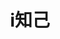 ---
description: 基于著名理论的职业性格测试，需要你回答93个问题。
layout: post
results:
- primaryGenreName: Lifestyle
  version: '1.0.0'
  artworkUrl100: http://a836.phobos.apple.com/us/r30/Purple4/v4/a9/2e/da/a92edae8-c137-237a-fb86-4257fe4dda56/mzl.raojrmxx.png
  trackViewUrl: https://itunes.apple.com/cn/app/i-zhi-ji/id763298596?mt=8&uo=4
  artworkUrl60: http://a1577.phobos.apple.com/us/r30/Purple6/v4/16/03/21/160321cc-276d-484c-4b02-869992267508/Icon.png
  userRatingCountForCurrentVersion: 1
  sellerName: YiFeng Chen
  supportedDevices:
  - iPad23G
  - iPhone5
  - iPodTouchFifthGen
  - iPhone5s
  - iPhone-3GS
  - iPhone4
  - iPadThirdGen4G
  - iPad2Wifi
  - iPadMini
  - iPadThirdGen
  - iPhone5c
  - iPadFourthGen4G
  - iPadMini4G
  - iPodTouchourthGen
  - iPhone4S
  - iPadFourthGen
  genres:
  - 生活
  - 健康健美
  trackName: i知己
  description: 认识自己，了解他人。i知己是MBTI职业性格测试在手机上的APP应用，帮助用户认识和了解职业性格的用途，作为职业规划的参考和帮助。
  price: 0
  trackId: 763298596
  releaseDate: '2013-12-14T03:30:40Z'
  screenshotUrls:
  - http://a1.mzstatic.com/us/r30/Purple6/v4/99/65/dd/9965dd5b-91e0-7501-0745-5dbccdb7fe37/screen1136x1136.jpeg
  - http://a3.mzstatic.com/us/r30/Purple4/v4/31/d0/3e/31d03e47-0e50-d7a8-b09e-6befac3b5bdb/screen1136x1136.jpeg
  - http://a3.mzstatic.com/us/r30/Purple4/v4/a3/09/7d/a3097d16-8604-2b25-5225-b7f31bb96469/screen1136x1136.jpeg
  - http://a5.mzstatic.com/us/r30/Purple6/v4/21/02/1b/21021b57-7eb9-b190-1d6b-a4746bea5acd/screen1136x1136.jpeg
  - http://a1.mzstatic.com/us/r30/Purple/v4/88/99/c8/8899c8c8-3c42-4a54-b077-3c977bf55b13/screen1136x1136.jpeg
  artistViewUrl: https://itunes.apple.com/cn/artist/yifeng-chen/id763298599?uo=4
  primaryGenreId: 6012
  averageUserRatingForCurrentVersion: 5
  kind: software
  fileSizeBytes: '11968441'
  bundleId: com.591park.MBTI
  trackContentRating: 4+
  artistName: YiFeng Chen
  trackCensoredName: i知己
  isGameCenterEnabled: false
  contentAdvisoryRating: 4+
  languageCodesISO2A:
  - EN
  - ZH
  features: &a []
  wrapperType: software
  artworkUrl512: http://a836.phobos.apple.com/us/r30/Purple4/v4/a9/2e/da/a92edae8-c137-237a-fb86-4257fe4dda56/mzl.raojrmxx.png
  formattedPrice: 免费
  artistId: 763298599
  genreIds:
  - '6012'
  - '6013'
  currency: CNY
  ipadScreenshotUrls: *a
category: 生活
tags: tag1
resultCount: 1
title: i知己

---